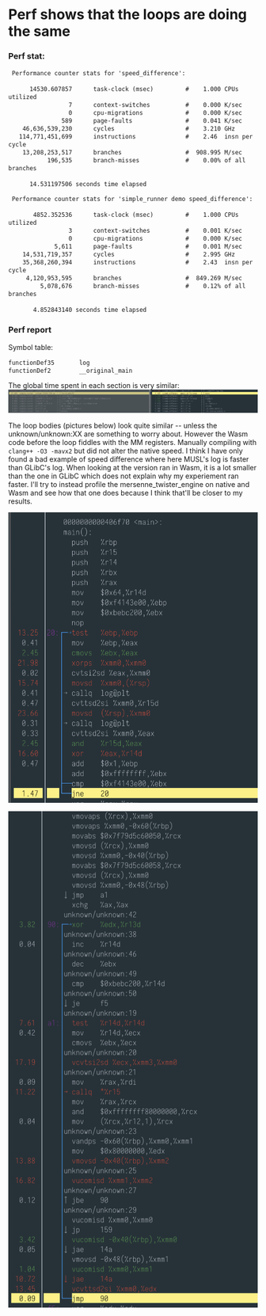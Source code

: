 # Perf shows that the loops are doing the same

### Perf stat:
```
 Performance counter stats for 'speed_difference':

      14530.607857      task-clock (msec)         #    1.000 CPUs utilized
                 7      context-switches          #    0.000 K/sec
                 0      cpu-migrations            #    0.000 K/sec
               589      page-faults               #    0.041 K/sec
    46,636,539,230      cycles                    #    3.210 GHz
   114,771,451,699      instructions              #    2.46  insn per cycle
    13,208,253,517      branches                  #  908.995 M/sec
           196,535      branch-misses             #    0.00% of all branches

      14.531197506 seconds time elapsed
```

```
 Performance counter stats for 'simple_runner demo speed_difference':

       4852.352536      task-clock (msec)         #    1.000 CPUs utilized
                 3      context-switches          #    0.001 K/sec
                 0      cpu-migrations            #    0.000 K/sec
             5,611      page-faults               #    0.001 M/sec
    14,531,719,357      cycles                    #    2.995 GHz
    35,368,260,394      instructions              #    2.43  insn per cycle
     4,120,953,595      branches                  #  849.269 M/sec
         5,078,676      branch-misses             #    0.12% of all branches

       4.852843140 seconds time elapsed
```

### Perf report

Symbol table:
```
functionDef35       log
functionDef2        __original_main
```

The global time spent in each section is very similar:
![Time division](time-division.png)

The loop bodies (pictures below) look quite similar -- unless the unknown/unknown:XX are something to worry about. However the Wasm code 
before the loop fiddles with the MM registers. Manually compiling with `clang++ -O3 -mavx2` but did not alter the native
speed. I think I have only found a bad example of speed difference where here MUSL's log is faster than GLibC's log.
When looking at the version ran in Wasm, it is a lot smaller than the one in GLibC which does not
explain why my experiement ran faster. I'll try to instead profile the mersenne_twister_engine on native and
Wasm and see how that one does because I think that'll be closer to my results.

![main native](main-native.png)

![main Wasm](main-wasm.png)
